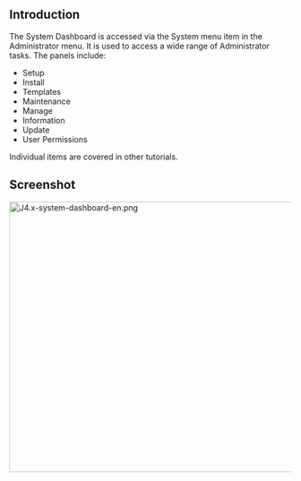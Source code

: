 <!-- Filename: J4.x:System_Dashboard / Display title: System Dashboard -->

## Introduction

The System Dashboard is accessed via the System menu item in the
Administrator menu. It is used to access a wide range of Administrator
tasks. The panels include:

- Setup
- Install
- Templates
- Maintenance
- Manage
- Information
- Update
- User Permissions

Individual items are covered in other tutorials.

## Screenshot

<img
src="https://docs.joomla.org/images/9/9b/J4.x-system-dashboard-en.png"
class="thumbborder" decoding="async" data-file-width="800"
data-file-height="483" width="800" height="483"
alt="J4.x-system-dashboard-en.png" />
